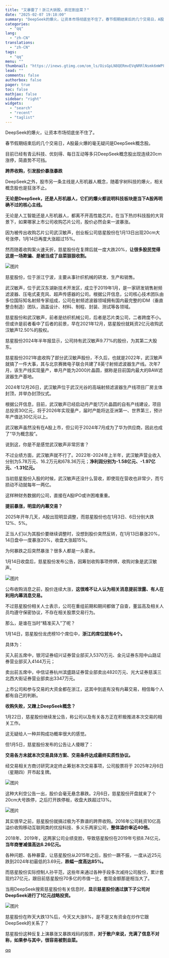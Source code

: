 ```yaml
---
title: "又暴雷了！浙江大妖股，疯狂割韭菜？"
date: "2025-02-07 19:18:00"
summary: "DeepSeek的爆火，让资本市场彻底坐不住了。春节假期结束后的几个交易日，A股最火爆的毫无疑问是D..."
categories:
  - "qq"
lang:
  - "zh-CN"
translations:
  - "zh-CN"
tags:
  - "qq"
menu: ""
thumbnail: "https://inews.gtimg.com/om_ls/OisGpLN8QERmvEVqNRRlNsmk6mWPFkAce1Hza2ko9p5pIAA_640360/0"
lead: ""
comments: false
authorbox: false
pager: true
toc: false
mathjax: false
sidebar: "right"
widgets:
  - "search"
  - "recent"
  - "taglist"
---
```


DeepSeek的爆火，让资本市场彻底坐不住了。

春节假期结束后的几个交易日，A股最火爆的毫无疑问是DeepSeek概念股。

目前已经有青云科技、优刻得、每日互动等多只DeepSeek概念股出现连续20cm涨停，简直势不可挡。

**跨界收购，引发股价暴涨暴跌**

DeepSeek之外，股市另一条主线是人形机器人概念，随着宇树科技的爆火，相关概念股也是狂涨不止。

**无论是DeepSeek，还是人形机器人，它们的爆火都说明科技板块是当下A股再明确不过的核心主线。**

无论是人工智能还是人形机器人，都离不开高性能芯片。在当下热炒科技股的大背景下，如果哪家上市公司收购芯片公司，股价必然会来一波暴涨。

因为被传出收购芯片公司武汉敏声，创业板公司慈星股份在1月13日出现20cm大号涨停，1月14日再度大涨超过15%。

然而随着收购案火速夭折，慈星股份在复牌后就一度大跌20%，**让很多股民觉得这是一场欺骗、是被当成了韭菜狠狠收割。**

![图片](https://inews.gtimg.com/om_bt/OA6lBERma0z0ly7qnBtK2BdytV_N3DphKUm883SkHPEokAA/641)

慈星股份，位于浙江宁波，主要从事针织机械的研发、生产和销售。

武汉敏声，位于武汉东湖新技术开发区，成立于2019年1月，是一家研发销售射频滤波器、压电式麦克风、超声传感器的公司。根据公开信息，公司核心技术团队由多位国际知名射频专家组成，公司在射频滤波器领域拥有国内最完整的IDM（垂直整合制造）团队，涵盖设计、材料、制程、封装、测试等各领域。

慈星股份和武汉敏声，前者是纺织机械公司，后者是芯片类公司，二者跨度不小。但或许是前者看中了后者的前景，早在2021年12月，慈星股份就耗资2亿元收购武汉敏声12.50%的股权。

慈星股份2024年半年报显示，公司持有武汉敏声9.77%的股份，为其第二大股东。

慈星股份2021年底收购了部分武汉敏声股份，不久后，也就是2022年，武汉敏声就搞了一件大事，其与北京赛微电子联合共建了8英寸射频滤波器生产线。次年7月，该生产线实现量产，单月产能为2000片晶圆，据称是目前国内最大的BAW滤波器生产基地。

2024年12月26日，武汉敏声位于武汉光谷的高端射频滤波器生产线项目厂房主体封顶，并举办封顶仪式。

根据公开信息，目前，武汉敏声已经启动月产能1万片晶圆的自有产线建设，项目总投资30亿元，将于2026年实现量产，届时产能将达亚洲第一、世界第三，预计年产值达30亿元以上。

武汉敏声虽然没有在A股上市，但公司于2024年7月成为了华为供应商，因此也成了“华为概念股”。

说到这，你是不是感觉武汉敏声非常厉害？

不过业绩方面，武汉敏声就不行了。2022年-2024年上半年，武汉敏声营业收入分别为5.78万元、16.2万元和678.36万元；**净利润分别为-1.58亿元、-1.97亿元、-1.31亿元。**

当初慈星股份入股的时候，武汉敏声还没什么营收，即使现在营收也非常少，而亏损动不动就每年一两亿。

这样种财务数据的公司，直接在A股IPO或许困难重重。

**提前暴涨，明显的内幕交易？**

2025年开年几天，A股出现明显调整，而慈星股份也在1月3日、6日分别大跌12%、5%。

正当人们以为其股价要继续调整时，没想到股价突然反转，在1月13日暴涨20%，14日盘中一度暴涨20%，收盘大涨超15%。

为何暴跌之后突然暴涨？很多人都是一头雾水。

1月14日收盘后，慈星股份发布公告，因筹划收购事项停牌，收购对象是武汉敏声。

![图片](https://inews.gtimg.com/om_bt/OKI3vHxgkrgm5bh2QrhY4yzT0C__leYeRst62TeqJXFzkAA/641)

公布收购消息之前，股价连续大涨，**这很难不让人认为相关消息提前泄露、有人在利用内幕消息交易。**

不过慈星股份相关人士表示，公司在重组前期和期间都做了自查，董监高及相关人员均遵守保密协议，不存在相关股票交易行为。

那么，是谁在当时“精准买入”了呢？

1月14日，慈星股份龙虎榜10个席位中，**浙江的席位就有4个。**

具体为：

买入前五席中，银河证券绍兴证券营业部买入5370万元、金元证券东阳中山路证券营业部买入4144万元；

卖出前五席中，中信证券杭州滨盛路证券营业部卖出4820万元、光大证券慈溪三北西大街证券营业部卖出3347万元。

上市公司和参与交易的大资金都在浙江，这其中到底有没有内幕交易，相信每个人都有自己的判断。

**收购失败，又蹭上DeepSeek概念？**

1月22日，慈星股份继续发公告，称公司以及有关各方正在积极推进本次交易的相关工作。

这无疑给人一种并购成功概率很大的感觉。

但1月5日，慈星股份发布的公告让人傻眼了：

**交易各方未就本次交易具体方案、交易条件达成最终实质性协议。**

经交易相关方商讨研究决定终止筹划本次交易事项，公司股票将于 2025年2月6日（星期四）开市起复牌。

![图片](https://inews.gtimg.com/om_bt/O74X9TOSwayjCxi8Z93h3n3UvXUonYaYH4WhlkFPWOmIcAA/641)

这种大利空公告一出，股价会毫无悬念暴跌。2月6日，慈星股份开盘就来了个20cm大号跌停，之后打开跌停板，收盘大跌超过13%。

![图片](https://inews.gtimg.com/om_bt/OdhuCYxp-cdBUPsgNR-tHxLxed7YTWriWQWdxP5-jR7ZUAA/641)

其实很早之前，慈星股份就搞过极为不靠谱的跨界收购。2016年公司耗资10亿高溢价收购移动互联网类的优投科技、多义乐两家公司，**整体溢价率近40倍。**

2018年、2019年，这两家公司业绩变脸，导致慈星股份在2019年亏损8.74亿元，**当年商誉减值高达6.26亿元。**

各种问题、各种暴雷，让慈星股份从2015年之后，股价一蹶不振，一度从近25元跌到2024年初最低的3.69元，**跌幅一度高达85%。**

而慈星股份实际控制人孙平范，这些年来通过各种手段多次减持公司股份，累计套现约27亿元，跟目前慈星股份70多亿的市值一比，套现金额那是相当大了。

当用DeepSeek搜索慈星股份有关信息时，**显示慈星股份通过旗下子公司对DeepSeek进行了1亿元战略投资。**

![图片](https://inews.gtimg.com/om_bt/Oxg8EjxMoCNAglTLA43SRlwZDViDKV1qTOY2qNGjfwBnQAA/641)

慈星股份在昨天大跌13%后，今天又大涨8%，是不是又有资金在炒作它跟DeepSeek的关系了？

慈星股份这种反复上演暴涨又暴跌戏码的股票，**对于散户来说，充满了信息不对称，如果参与其中，很容易被割韭菜。**

[qq](https://new.qq.com/rain/a/20250207A07ZNH00)
